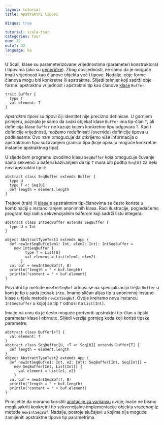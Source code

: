 ```yaml
---
layout: tutorial
title: Apstraktni tipovi

disqus: true

tutorial: scala-tour
categories: tour
num: 22
outof: 33
language: ba
---
```


U Scali, klase su parameterizovane vrijednostima (parameteri konstruktora) i tipovima (ako su [generičke](generic-classes.html)).
Zbog dosljednosti, ne samo da je moguće imati vrijednosti kao članove objekta već i tipove. 
Nadalje, obje forme članova mogu biti konkretne ili apstraktne.
Slijedi primjer koji sadrži obje forme: apstraktnu vrijednost i apstraktni tip kao članove [klase](traits.html) `Buffer`.
 
    trait Buffer {
      type T
      val element: T
    }
 
*Apstraktni tipovi* su tipovi čiji identitet nije precizno definisan.
U gornjem primjeru, poznato je samo da svaki objekat klase `Buffer` ima tip-član `T`, 
ali definicija klase `Buffer` ne kazuje kojem konkretno tipu odgovara `T`. 
Kao i definicije vrijednosti, možemo redefinisati (override) definicije tipova u podklasama.
Ovo nam omogućuje da otkrijemo više informacija o apstraktnom tipu sužavanjem granica tipa (koje opisuju moguće konkretne instance apstraktnog tipa).

U sljedećem programu izvodimo klasu `SeqBuffer` koja omogućuje čuvanje samo sekvenci u baferu kazivanjem da tip `T` 
mora biti podtip `Seq[U]` za neki novi apstraktni tip `U`:
 
    abstract class SeqBuffer extends Buffer {
      type U
      type T <: Seq[U]
      def length = element.length
    }
 
Trejtovi (trait) ili [klase](classes.html) s apstraktnim tip-članovima se često koriste u kombinaciji s instanciranjem anonimnih klasa. 
Radi ilustracije, pogledaćemo program koji radi s sekvencijalnim baferom koji sadrži listu integera:
 
    abstract class IntSeqBuffer extends SeqBuffer {
      type U = Int
    }
    
    object AbstractTypeTest1 extends App {
      def newIntSeqBuf(elem1: Int, elem2: Int): IntSeqBuffer =
        new IntSeqBuffer {
             type T = List[U]
             val element = List(elem1, elem2)
           }
      val buf = newIntSeqBuf(7, 8)
      println("length = " + buf.length)
      println("content = " + buf.element)
    }
 
Povratni tip metode `newIntSeqBuf` odnosi se na specijalizaciju trejta `Buffer` u kom je tip `U` sada jednak `Int`u.
Imamo sličan alijas tip u anonimnoj instanci klase u tijelu metode `newIntSeqBuf`.
Ovdje kreiramo novu instancu `IntSeqBuffer` u kojoj se tip `T` odnosi na `List[Int]`.

Imajte na umu da je često moguće pretvoriti apstraktni tip-član u tipski parametar klase i obrnuto.
Slijedi verzija gornjeg koda koji koristi tipske parametre:
 
    abstract class Buffer[+T] {
      val element: T
    }
    abstract class SeqBuffer[U, +T <: Seq[U]] extends Buffer[T] {
      def length = element.length
    }
    object AbstractTypeTest2 extends App {
      def newIntSeqBuf(e1: Int, e2: Int): SeqBuffer[Int, Seq[Int]] =
        new SeqBuffer[Int, List[Int]] {
          val element = List(e1, e2)
        }
      val buf = newIntSeqBuf(7, 8)
      println("length = " + buf.length)
      println("content = " + buf.element)
    }
 
Primijetite da moramo koristiti [anotacije za varijansu](variances.html) ovdje;
inače ne bismo mogli sakriti konkretni tip sekvencijalne implementacije objekta vraćenog iz metode `newIntSeqBuf`.
Nadalje, postoje slučajevi u kojima nije moguće zamijeniti apstraktne tipove tip parametrima.

